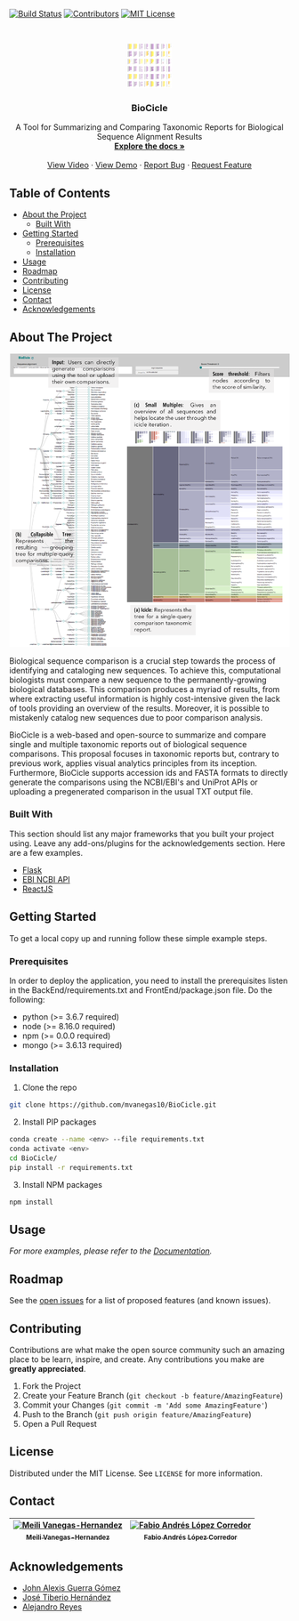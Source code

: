 
<!-- PROJECT SHIELDS -->
<!--
*** I'm using markdown "reference style" links for readability.
*** Reference links are enclosed in brackets [ ] instead of parentheses ( ).
*** See the bottom of this document for the declaration of the reference variables
*** for build-url, contributors-url, etc. This is an optional, concise syntax you may use.
*** https://www.markdownguide.org/basic-syntax/#reference-style-links
-->
[![Build Status][build-shield]][build-url]
[![Contributors][contributors-shield]][contributors-url]
[![MIT License][license-shield]][license-url]


<!-- PROJECT LOGO -->
<br />
<p align="center">
  <a href="https://github.com/mvanegas10/BioCicle">
    <img src="docs/icon.png" alt="Logo" width="80" height="80">
  </a>

  <h3 align="center">BioCicle</h3>

  <p align="center">
    A Tool for Summarizing and Comparing Taxonomic Reports for Biological Sequence Alignment Results
    <br />
    <a href="http://johnguerra.co/students/2018MeiliVanegasBioCicle/"><strong>Explore the docs »</strong></a>
    <br />
    <br />
    <a href="http://www.youtube.com/watch?feature=player_embedded&v=K_nUJ5exn1A" target="_blank">View Video</a>  
    ·  
    <a href="http://18.206.25.144/">View Demo</a>
    ·
    <a href="https://github.com/mvanegas10/BioCicle/issues">Report Bug</a>
    ·
    <a href="https://github.com/mvanegas10/BioCicle/issues">Request Feature</a>
  </p>
</p>



<!-- TABLE OF CONTENTS -->
## Table of Contents

* [About the Project](#about-the-project)
  * [Built With](#built-with)
* [Getting Started](#getting-started)
  * [Prerequisites](#prerequisites)
  * [Installation](#installation)
* [Usage](#usage)
* [Roadmap](#roadmap)
* [Contributing](#contributing)
* [License](#license)
* [Contact](#contact)
* [Acknowledgements](#acknowledgements)



<!-- ABOUT THE PROJECT -->
## About The Project

[![BioCicle Screen Shot][product-screenshot]](https://github.com/mvanegas10/BioCicle)

Biological sequence comparison is a crucial step towards the process of identifying and cataloging new sequences. To achieve this, computational biologists must compare a new sequence to the permanently-growing biological databases. This comparison produces a myriad of results, from where extracting useful information is highly cost-intensive given the lack of tools providing an overview of the results. Moreover, it is possible to mistakenly catalog new sequences due to poor comparison analysis.

BioCicle is a web-based and open-source to summarize and compare single and multiple taxonomic reports out of biological sequence comparisons. This proposal focuses in taxonomic reports but, contrary to previous work, applies visual analytics principles from its inception. Furthermore, BioCicle supports accession ids and FASTA formats to directly generate the comparisons using the NCBI/EBI's and UniProt APIs or uploading a pregenerated comparison in the usual TXT output file.

### Built With
This section should list any major frameworks that you built your project using. Leave any add-ons/plugins for the acknowledgements section. Here are a few examples.
* [Flask](https://palletsprojects.com/p/flask/)
* [EBI NCBI API](https://www.ebi.ac.uk/seqdb/confluence/display/JDSAT/Job+Dispatcher+Sequence+Analysis+Tools+Home)
* [ReactJS](https://reactjs.org/)


<!-- GETTING STARTED -->
## Getting Started

To get a local copy up and running follow these simple example steps.

### Prerequisites

In order to deploy the application, you need to install the prerequisites listen in the BackEnd/requirements.txt and FrontEnd/package.json file. Do the following:
* python (>= 3.6.7 required)
* node (>= 8.16.0 required)
* npm (>= 0.0.0 required)
* mongo (>= 3.6.13 required)

### Installation

1. Clone the repo
```sh
git clone https://github.com/mvanegas10/BioCicle.git
```
2. Install PIP packages
```sh
conda create --name <env> --file requirements.txt
conda activate <env>
cd BioCicle/
pip install -r requirements.txt
```
3. Install NPM packages
```sh
npm install
```

<!-- USAGE EXAMPLES -->
## Usage

_For more examples, please refer to the [Documentation](http://johnguerra.co/students/2018MeiliVanegasBioCicle/)._



<!-- ROADMAP -->
## Roadmap

See the [open issues](https://github.com/mvanegas10/BioCicle/issues) for a list of proposed features (and known issues).



<!-- CONTRIBUTING -->
## Contributing

Contributions are what make the open source community such an amazing place to be learn, inspire, and create. Any contributions you make are **greatly appreciated**.

1. Fork the Project
2. Create your Feature Branch (`git checkout -b feature/AmazingFeature`)
3. Commit your Changes (`git commit -m 'Add some AmazingFeature'`)
4. Push to the Branch (`git push origin feature/AmazingFeature`)
5. Open a Pull Request



<!-- LICENSE -->
## License

Distributed under the MIT License. See `LICENSE` for more information.



<!-- CONTACT -->
## Contact
| [![Meili Vanegas-Hernandez](https://avatars.githubusercontent.com/mvanegas10?s=100)<br /><sub>Meili Vanegas-Hernandez</sub>](https://mvanegas10.github.io/)<br /> |[![Fabio Andrés López Corredor](https://avatars.githubusercontent.com/falopez10?s=100)<br /><sub>Fabio Andrés López Corredor</sub>](https://falopez10.github.io/)<br /> |
| :---: | :---: |


<!-- ACKNOWLEDGEMENTS -->
## Acknowledgements
* [John Alexis Guerra Gómez](http://johnguerra.co/)
* [José Tiberio Hernández](https://profesores.virtual.uniandes.edu.co/jhernand/en/inicio-en/)
* [Alejandro Reyes](https://cienciasbiologicas.uniandes.edu.co/index.php/es/personas/profesoresdcb?id=72)

<!-- MARKDOWN LINKS & IMAGES -->
<!-- https://www.markdownguide.org/basic-syntax/#reference-style-links -->
[build-shield]: https://img.shields.io/badge/build-passing-brightgreen.svg?style=flat-square
[build-url]: #
[contributors-shield]: https://img.shields.io/badge/contributors-2-orange.svg?style=flat-square
[contributors-url]: https://github.com/mvanegas10/BioCicle/graphs/contributors
[license-shield]: https://img.shields.io/badge/license-MIT-blue.svg?style=flat-square
[license-url]: https://choosealicense.com/licenses/mit
[product-screenshot]: docs/biocicleOverview.png

